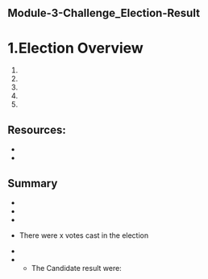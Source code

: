 ## Module-3-Challenge_Election-Result
# 1.Election Overview


1.
2.
3.
4.
5.

## Resources:
*
*
## Summary
*
*
*

- There were x votes cast in the election

* 
* * The Candidate result were:

